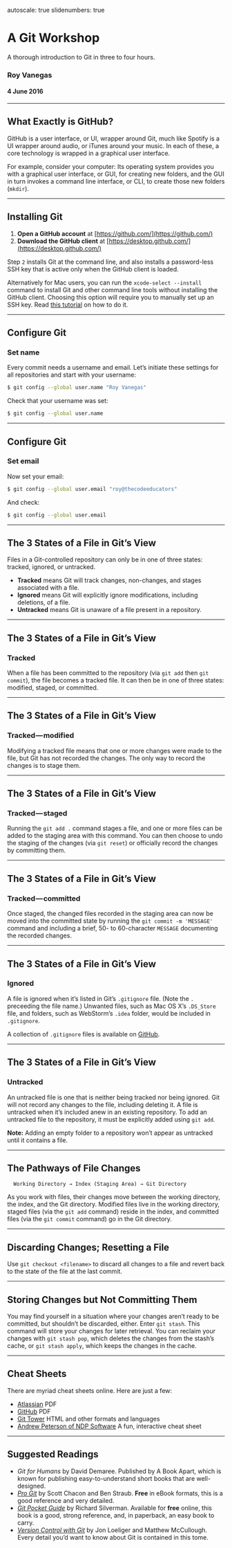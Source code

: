 autoscale: true
slidenumbers: true

# A Git Workshop

A thorough introduction to Git in three to four hours.

### Roy Vanegas
#### 4 June 2016

---

## What Exactly is GitHub?

GitHub is a user interface, or UI, wrapper around Git, much like Spotify is a UI wrapper around audio, or iTunes around your music. In each of these, a core technology is wrapped in a graphical user interface.

For example, consider your computer: Its operating system provides you with a graphical user interface, or GUI, for creating new folders, and the GUI in turn invokes a command line interface, or CLI, to create those new folders (`mkdir`).

---

## Installing Git

1. **Open a GitHub account** at [https://github.com/](https://github.com/)
2. **Download the GitHub client** at [https://desktop.github.com/](https://desktop.github.com/)

Step `2` installs Git at the command line, and also installs a password-less SSH key that is active only when the GitHub client is loaded.

Alternatively for Mac users, you can run the `xcode-select --install` command to install Git and other command line tools without installing the GitHub client. Choosing this option will require you to manually set up an SSH key. Read [this tutorial](http://www.essential-html.com/generating-an-ssh-key-for-mac-os-x-with-github-or-bitbucket/) on how to do it.

---

## Configure Git

### Set name

Every commit needs a username and email. Let’s initiate these settings for all repositories and start with your username:

````bash
$ git config --global user.name "Roy Vanegas"
````

Check that your username was set:

````bash
$ git config --global user.name
````

---

## Configure Git

### Set email

Now set your email:

````bash
$ git config --global user.email "roy@thecodeeducators"
````

And check:

````bash
$ git config --global user.email
````

---

## The 3 States of a File in Git’s View

Files in a Git-controlled repository can only be in one of three states: tracked, ignored, or untracked.

- **Tracked** means Git will track changes, non-changes, and stages associated with a file.
- **Ignored** means Git will explicitly ignore modifications, including deletions, of a file.
- **Untracked** means Git is unaware of a file present in a repository.

---

## The 3 States of a File in Git’s View

### Tracked

When a file has been committed to the repository (via `git add` then `git commit`), the file becomes a tracked file. It can then be in one of three states: modified, staged, or committed.

---

## The 3 States of a File in Git’s View

### Tracked — modified

Modifying a tracked file means that one or more changes were made to the file, but Git has not recorded the changes. The only way to record the changes is to stage them.

---

## The 3 States of a File in Git’s View

### Tracked — staged

Running the `git add .` command stages a file, and one or more files can be added to the staging area with this command. You can then choose to undo the staging of the changes (via `git reset`) or officially record the changes by committing them.

---

## The 3 States of a File in Git’s View

### Tracked — committed

Once staged, the changed files recorded in the staging area can now be moved into the committed state by running the `git commit -m 'MESSAGE'` command and including a brief, 50- to 60-character `MESSAGE` documenting the recorded changes.

---

## The 3 States of a File in Git’s View

### Ignored

A file is ignored when it’s listed in Git’s `.gitignore` file. (Note the `.` preceeding the file name.) Unwanted files, such as Mac OS X’s `.DS_Store` file, and folders, such as WebStorm’s `.idea` folder, would be included in `.gitignore`.

A collection of `.gitignore` files is available on [GitHub](https://github.com/github/gitignore).

---

## The 3 States of a File in Git’s View

### Untracked

An untracked file is one that is neither being tracked nor being ignored. Git will not record any changes to the file, including deleting it. A file is untracked when it’s included anew in an existing repository. To add an untracked file to the repository, it must be explicitly added using `git add`.

**Note:** Adding an empty folder to a repository won’t appear as untracked until it contains a file.

---

## The Pathways of File Changes

      Working Directory → Index (Staging Area) → Git Directory

As you work with files, their changes move between the working directory, the index, and the Git directory. Modified files live in the working directory, staged files (via the `git add` command) reside in the index, and committed files (via the `git commit` command) go in the Git directory.

---

## Discarding Changes; Resetting a File

Use `git checkout <filename>` to discard all changes to a file and revert back to the state of the file at the last commit.

---

## Storing Changes but Not Committing Them

You may find yourself in a situation where your changes aren’t ready to be committed, but shouldn’t be discarded, either. Enter `git stash`. This command will store your changes for later retrieval. You can reclaim your changes with `git stash pop`, which deletes the changes from the stash’s cache, or `git stash apply`, which keeps the changes in the cache.

---

## Cheat Sheets

There are myriad cheat sheets online. Here are just a few:

- [Atlassian](https://www.atlassian.com/dms/wac/images/landing/git/atlassian_git_cheatsheet.pdf) PDF
- [GitHub](https://education.github.com/git-cheat-sheet-education.pdf) PDF
- [Git Tower](https://www.git-tower.com/blog/git-cheat-sheet/) HTML and other formats and languages
- [Andrew Peterson of NDP Software](http://ndpsoftware.com/git-cheatsheet.html) A fun, interactive cheat sheet

---

## Suggested Readings

- *Git for Humans* by David Demaree.
  Published by A Book Apart, which is known for publishing easy-to-understand short books that are well-designed.
- *[Pro Git](https://git-scm.com/book/en/v2)* by Scott Chacon and Ben Straub.
  **Free** in eBook formats, this is a good reference and very detailed.
- *[Git Pocket Guide](http://chimera.labs.oreilly.com/books/1230000000561/index.html)* by Richard Silverman.
  Available for **free** online, this book is a good, strong reference, and, in paperback, an easy book to carry.
- *[Version Control with Git](http://shop.oreilly.com/product/0636920022862.do)* by Jon Loeliger and Matthew McCullough.
  Every detail you’d want to know about Git is contained in this tome.

